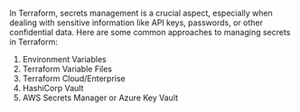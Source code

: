 In Terraform, secrets management is a crucial aspect, especially when dealing with sensitive information like API keys, passwords, or other confidential data. Here are some common approaches to managing secrets in Terraform:
1. Environment Variables
2. Terraform Variable Files
3. Terraform Cloud/Enterprise
4. HashiCorp Vault
5. AWS Secrets Manager or Azure Key Vault